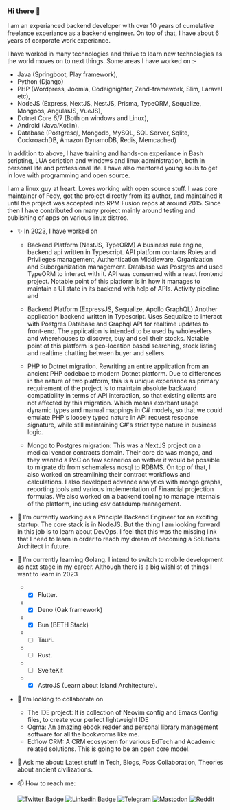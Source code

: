 ### Hi there 👋

I am an experianced backend developer with over 10 years of cumelative freelance experiance as a backend engineer. On top of that, I have about 6 years of corporate work experiance. 

I have worked in many technologies and thrive to learn new technologies as the world moves on to next things. Some areas I have worked on :- 

- Java (Springboot, Play framework), 
- Python (Django)
- PHP (Wordpress, Joomla, Codeignighter, Zend-framework, Slim, Laravel etc), 
- NodeJS (Express, NextJS, NestJS, Prisma, TypeORM, Sequalize, Mongoos, AngularJS, VueJS), 
- Dotnet Core 6/7 (Both on windows and Linux), 
- Android (Java/Kotlin).
- Database (Postgresql, Mongodb, MySQL, SQL Server, Sqlite, CockroachDB, Amazon DynamoDB, Redis, Memcached)

In addition to above, I have training and hands-on experiance in Bash scripting, LUA scription and windows and linux administration, both in personal life and professional life. I have also mentored young souls to get in love with programming and open source.

I am a linux guy at heart. Loves working with open source stuff. I was core maintainer of Fedy, got the project directly from its author, and maintained it until the project was accepted into RPM Fusion repos at around 2015. Since then I have contributed on many project mainly around testing and publishing of apps on various linux distros.


- ✨ In 2023, I have worked on 
    - Backend Platform (NestJS, TypeORM) A business rule engine, backend api written in Typescript. API platform contains Roles and Privileges management, Authentication Middleware, Organization and Suborganization management. Database was Postgres and used TypeORM to interact with it. API was consumed with a react frontend project. Notable point of this platform is in how it manages to maintain a UI state in its backend with help of APIs. Activity pipeline and 
    
    - Backend Platform (ExpressJS, Sequalize, Apollo GraphQL) Another application backend written in Typescript. Uses Sequalize to interact with Postgres Database and Graphql API for realtime updates to front-end. The application is intended to be used by wholesellers and wherehouses to discover, buy and sell their stocks. Notable point of this platform is geo-location based searching, stock listing and realtime chatting between buyer and sellers.
    
    - PHP to Dotnet migration. Rewriting an entire application from an ancient PHP codebae to modern Dotnet platform. Due to differences in the nature of two platform, this is a unique experiance as primary requirement of the project is to maintain absolute backward compatibility in terms of API interaction, so that existing clients are not affected by this migration. Which means exorbant usage dynamic types and manual mappings in C# models, so that we could emulate PHP's loosely typed nature in API request response signature, while still maintaining C#'s strict type nature in business logic.
    - Mongo to Postgres migration: This was a NextJS project on a medical vendor contracts domain. Their core db was mongo, and they wanted a PoC on few scenerios on wether it would be possible to migrate db from schemaless nosql to RDBMS. On top of that, I also worked on streamlining their contract workflows and calculations. I also developed advance analytics with mongo graphs, reporting tools and various implementation of Financial projection formulas. We also worked on a backend tooling to manage internals of the platform, including csv datadump management.

- 🔭 I’m currently working as a Principle Backend Engineer for an exciting startup. The core stack is in NodeJS. But the thing I am looking forward in this job is to learn about DevOps. I feel that this was the missing link that I need to learn in order to reach my dream of becoming a Solutions Architect in future. 

- 🌱 I’m currently learning Golang. I intend to switch to mobile development as next stage in my career. Although there is a big wishlist of things I want to learn in 2023
  -  -  [x] Flutter.
  -  -  [x] Deno (Oak framework)
  -  -  [x] Bun (BETH Stack)
  -  -  [ ] Tauri.
  -  -  [ ] Rust.
  -  -  [ ] SvelteKit
  -  -  [x] AstroJS (Learn about Island Architecture).

- 👯 I’m looking to collaborate on 
    - The IDE project: It is collection of Neovim config and Emacs Config files, to create your perfect lightweight IDE
    - Ogma: An amazing ebook reader and personal library management software for all the bookworms like me.
    - Edflow CRM: A CRM ecosystem for various EdTech and Academic related solutions. This is going to be an open core model.

- 💬 Ask me about: Latest stuff in Tech, Blogs, Foss Collaboration, Theories about ancient civilizations.

- 📫 How to reach me:  
  
    [![Twitter Badge](https://img.shields.io/badge/-Twitter-00acee?style=flat-square&logo=Twitter&logoColor=white&logoWidth=20)](https://twitter.com/Abhi1217) 
    [![Linkedin Badge](https://img.shields.io/badge/-LinkedIn-0e76a8?style=flat-square&logo=Linkedin&logoColor=white&logoWidth=20)](https://www.linkedin.com/in/abhinav1217/)
    [![Telegram](https://img.shields.io/badge/-Telegram-27a6e6?style=flat-square&logo=Telegram&logoColor=white&logoWidth=20)](https://telegram.me/Abhinav1217)
    [![Mastodon](https://img.shields.io/badge/-Mastodon-6d00d9?style=flat-square&logo=Mastodon&logoColor=white&logoWidth=20)](https://fosstodon.org/@Abhinav1217)
    [![Reddit](https://img.shields.io/badge/-Reddit-FF4301?style=flat-square&logo=Reddit&logoColor=white&logoWidth=20)](https://www.reddit.com/user/Abhinav1217)


<!--
**Abhinav1217/Abhinav1217** is a ✨ _special_ ✨ repository because its `README.md` (this file) appears on your GitHub profile.

Here are some ideas to get you started:

- 🔭 I’m currently working on ...
- 🌱 I’m currently learning ...
- 👯 I’m looking to collaborate on ...
- 🤔 I’m looking for help with ...
- 💬 Ask me about ...
- 📫 How to reach me: ...
- 😄 Pronouns: ...
- ⚡ Fun fact: ...
-->
